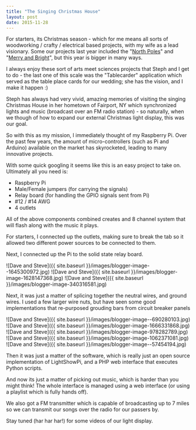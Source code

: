 ```yaml
---
title: "The Singing Christmas House"
layout: post
date: 2015-11-28
---
```


For starters, its Christmas season - which for me means all sorts of woodworking / crafty / electrical based projects, with my wife as a lead visionary. Some our projects last year included the "[North Poles](http://haberhomestead.blogspot.com/2014/12/crafting-north-poles.html)" and "[Merry and Bright](http://haberhomestead.blogspot.com/2014/12/merry-and-bright.html)", but this year is bigger in many ways.
<!--more-->
I always enjoy these sort of arts meet sciences projects that Steph and I get to do - the last one of this scale was the "Tablecarder" application which served as the table place cards for our wedding; she has the vision, and I make it happen :)

Steph has always had very vivid, amazing memories of visiting the singing Christmas House in her hometown of Fairport, NY which synchronized lights and music (broadcast over an FM radio station) - so naturally, when we though of how to expand our external Christmas light display, this was our goal. 

So with this as my mission, I immediately thought of my Raspberry Pi. Over the past few years, the amount of micro-controllers (such as Pi and Arduino) available on the market has skyrocketed, leading to many innovative projects.

With some quick googling it seems like this is an easy project to take on. Ultimately all you need is:

- Raspberry Pi
- Male/Female jumpers (for carrying the signals)
- Relay board (for handling the GPIO signals sent from Pi)
- #12 / #14 AWG
- 4 outlets

All of the above components combined creates and 8 channel system that will flash along with the music it plays.

For starters, I connected up the outlets, making sure to break the tab so it allowed two different power sources to be connected to them.

Next, I connected up the Pi to the solid state relay board.

![Dave and Steve]({{ site.baseurl }}/images/blogger-image--1645300972.jpg)
![Dave and Steve]({{ site.baseurl }}/images/blogger-image-1628147368.jpg)
![Dave and Steve]({{ site.baseurl }}/images/blogger-image-340316581.jpg)

Next, it was just a matter of splicing together the neutral wires, and ground wires. I used a few larger wire nuts, but have seen some good implementations that re-purposed grouding bars from circuit breaker panels

![Dave and Steve]({{ site.baseurl }}/images/blogger-image--690280103.jpg)
![Dave and Steve]({{ site.baseurl }}/images/blogger-image-1666331868.jpg)
![Dave and Steve]({{ site.baseurl }}/images/blogger-image-978282789.jpg)
![Dave and Steve]({{ site.baseurl }}/images/blogger-image-1062371081.jpg)
![Dave and Steve]({{ site.baseurl }}/images/blogger-image--57454194.jpg)

Then it was just a matter of the software, which is really just an open source implementation of LightShowPi, and a PHP web interface that executes Python scripts.

And now its just a matter of picking out music, which is harder than you might think! The whole interface is managed using a web interface (or using a playlist which is fully hands off).

We also got a FM transmitter which is capable of broadcasting up to 7 miles so we can transmit our songs over the radio for our passers by.

Stay tuned (har har har!) for some videos of our light display. 